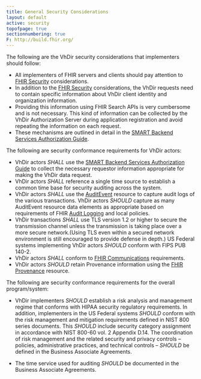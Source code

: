 ```yaml
---
title: General Security Considerations
layout: default
active: security
topofpage: true
sectionnumbering: true
F: http://build.fhir.org/
---
```

 
The following are the VhDir security considerations that implementers should follow:
* All implementers of FHIR servers and clients should pay attention to [FHIR Security](http://hl7.org/fhir/security.html) considerations. 
* In addition to the [FHIR Security](http://hl7.org/fhir/security.html) considerations, the VhDir requests need to contain specific information about VhDir client identity and organization information. 
* Providing this information using FHIR Search APIs is very cumbersome and is not necessary. This kind of information can be collected by the VhDir Authorization Server during application registration and avoid repeating the information on each request. 
* These mechanisms are outlined in detail in the [SMART Backend Services Authorization Guide](http://docs.smarthealthit.org/authorization/backend-services/). 


The following are security conformance requirements for VhDir actors:
* VhDir actors *SHALL* use the [SMART Backend Services Authorization Guide] to collect the necessary requestor information appropriate for making the VhDir data request. 
* VhDir actors *SHALL* reference a single time source to establish a common time base for security auditing across the system.
* VhDir actors *SHALL* use the [AuditEvent] resource to capture audit logs of the various transactions. VhDir actors *SHOULD* capture as many AuditEvent resource data elements as appropriate based on requirements of FHIR [Audit Logging] and local policies.
* VhDir transactions *SHALL* use TLS version 1.2 or higher to secure the transmission channel unless the transmission is taking place over a more secure network.(Using TLS even within a secured network environment is still encouraged to provide defense in depth.) US Federal systems implementing VhDir actors *SHOULD* conform with FIPS PUB 140-2.
* VhDir actors *SHALL* conform to [FHIR Communications] requirements. 
* VhDir actors *SHOULD* retain Provenance information using the [FHIR Provenance] resource. 


The following are security conformance requirements for the overall program/system:

* VhDir implementers *SHOULD* establish a risk analysis and management regime that conforms with HIPAA security regulatory requirements. In addition, implementers in the US Federal systems *SHOULD* conform with the risk management and mitigation requirements defined in NIST 800 series documents. This *SHOULD* include security category assignment in accordance with NIST 800-60 vol. 2 Appendix D.14. The coordination of risk management and the related security and privacy controls – policies, administrative practices, and technical controls – *SHOULD* be defined in the Business Associate Agreements.
* The time service used for auditing *SHOULD* be documented in the Business Associate Agreements.



  [FHIR Communications]: http://hl7.org/fhir/STU3/security.html#http
  [Smart On FHIR]: http://fhir-docs.smarthealthit.org/argonaut-dev/authorization/backend-services/
  [FHIR Security Labels]: http://hl7.org/fhir/STU3/security-labels.html
  [General Security Considerations]: #general-security-considerations
  [FHIR Provenance]: http://hl7.org/fhir/STU3/provenance.html
  [FHIR Digital Signatures]: http://hl7.org/fhir/STU3/security.html#digital%20signatures
  [SMART Backend Services Authorization Guide]:http://docs.smarthealthit.org/authorization/backend-services/

  [security considerations]: http://hl7.org/fhir/STU3/security.html
  [Communications]: http://hl7.org/fhir/STU3/security.html#http
  [Authentication]: http://hl7.org/fhir/STU3/security.html#authentication
  [Authorization/Access Control]: http://hl7.org/fhir/STU3/security.html#authorization/access%20control
  [Audit Logging]: http://hl7.org/fhir/STU3/security.html#audit%20logging
  [Digital Signatures]: http://hl7.org/fhir/STU3/security.html#digital%20signatures
  [Security Labels]: http://hl7.org/fhir/STU3/security-labels.html
  [Narrative]: http://hl7.org/fhir/STU3/security.html#narrative
  [AuditEvent]: http://hl7.org/fhir/STU3/auditevent.html
  [Audit Logging]: http://hl7.org/fhir/STU3/security.html#audit
  [Consent]: http://hl7.org/fhir/STU3/consent.html
